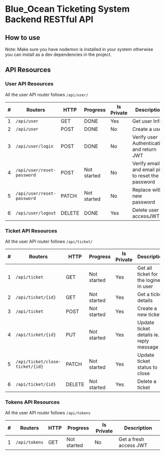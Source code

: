 # Blue_Ocean Ticketing System Backend RESTful API


## How to use



Note: Make sure you have nodemon is installed in your system otherwise you can install as a dev dependencies in the project.

## API Resources

### User API Resources

All the user API router follows `/api/user/`

| #   | Routers                   | HTTP   | Progress | Is Private | Description                                      |
| --- | ------------------------- | ------ | -------- | ---------- | ------------------------------------------------ |
| 1   | `/api/user`                | GET    | DONE    | Yes        | Get user Info                                    |
| 2   | `/api/user`                | POST   | DONE    | No         | Create a user                                    |
| 3   | `/api/user/login`          | POST   | DONE    | No         | Verify user Authentication and return JWT        |
| 4   | `/api/user/reset-password` | POST   | Not started | No     | Verify email and email pin to reset the password |
| 5   | `/api/user/reset-password` | PATCH  | Not started | No     | Replace with new password                        |
| 6   | `/api/user/logout`         | DELETE | DONE    | Yes        | Delete user accessJWT                            |

### Ticket API Resources

All the user API router follows `/api/ticket/`

| #   | Routers                        | HTTP | Progress | Is Private | Description                             |
| --- | ------------------------------ | ----- | ------------ | ---------- | --------------------------------------- |
| 1   | `/api/ticket`                   | GET   | Not started | Yes        | Get all ticket for the logined in user  |
| 2   | `/api/ticket/{id}`              | GET   | Not started | Yes        | Get a ticket details                    |
| 3   | `/api/ticket`                   | POST  | Not started | Yes        | Create a new ticket                     |
| 4   | `/api/ticket/{id}`              | PUT   | Not started | Yes        | Update ticket details ie. reply message |
| 5   | `/api/ticket/close-ticket/{id}` | PATCH | Not started | Yes        | Update ticket status to close           |
| 6   | `/api/ticket/{id}`              | DELETE | Not started | Yes        | Delete a ticket                         |

### Tokens API Resources

All the user API router follows `/api/tokens`

| #   | Routers      | HTTP | Progress | Is Private | Description            |
| --- | ------------ | ----- | -------- | ---------- | ---------------------- |
| 1   | `/api/tokens` | GET   | Not started     | No         | Get a fresh access JWT |
